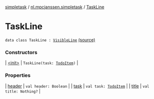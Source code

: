 [simpletask](../../index.md) / [nl.mpcjanssen.simpletask](../index.md) / [TaskLine](.)

# TaskLine

`data class TaskLine : `[`VisibleLine`](../-visible-line/index.md) [(source)](https://github.com/mpcjanssen/simpletask-android/blob/master/src/main/java/nl/mpcjanssen/simpletask/VisibleLine.kt#L11)

### Constructors

| [&lt;init&gt;](-init-.md) | `TaskLine(task: `[`TodoItem`](../../nl.mpcjanssen.simpletask.dao.gentodo/-todo-item/index.md)`)` |

### Properties

| [header](header.md) | `val header: Boolean` |
| [task](task.md) | `val task: `[`TodoItem`](../../nl.mpcjanssen.simpletask.dao.gentodo/-todo-item/index.md) |
| [title](title.md) | `val title: Nothing?` |

